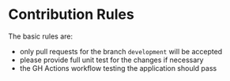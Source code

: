 # Contribution Rules

The basic rules are:
 - only pull requests for the branch `development` will be accepted
 - please provide full unit test for the changes if necessary
 - the GH Actions workflow testing the application should pass
 
